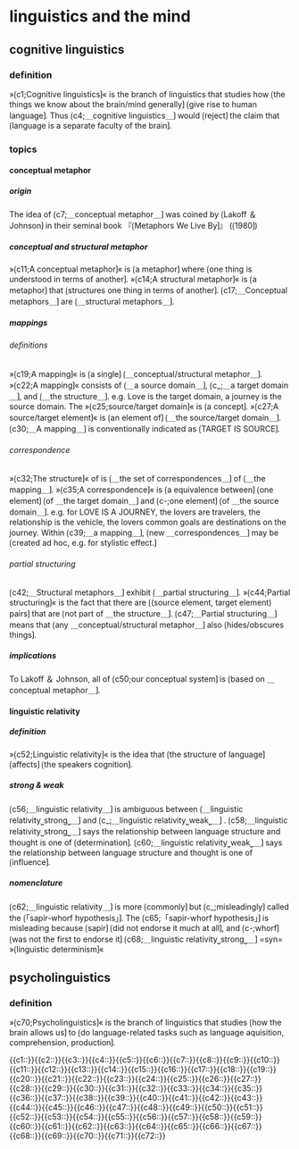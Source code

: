 # linguistics and the mind

## cognitive linguistics

### definition

»⟮c1;Cognitive linguistics⟯« is the branch of linguistics that studies how ⟮the things we know about the brain/mind generally⟯ ⟮give rise to human language⟯. 
Thus ⟮c4;＿cognitive linguistics＿⟯ would ⟮reject⟯ the claim that ⟮language is a separate faculty of the brain⟯.

### topics

#### conceptual metaphor

##### origin

The idea of ⟮c7;＿conceptual metaphor＿⟯ was coined by ⟮Lakoff ＆ Johnson⟯ in their seminal book 『⟮Metaphors We Live By⟯』 (⟮1980⟯)

##### conceptual and structural metaphor

»⟮c11;A conceptual metaphor⟯« is ⟮a metaphor⟯ where ⟮one thing is understood in terms of another⟯.
»⟮c14;A structural metaphor⟯« is ⟮a metaphor⟯ that ⟮structures one thing in terms of another⟯.
⟮c17;＿Conceptual metaphors＿⟯ are ⟮＿structural metaphors＿⟯.

##### mappings

###### definitions

»⟮c19;A mapping⟯« is ⟮a single⟯ ⟮＿conceptual/structural metaphor＿⟯.
»⟮c22;A mapping⟯« consists of ⟮＿a source domain＿⟯, ⟮c_;＿a target domain＿⟯, and ⟮＿the structure＿⟯.
e.g. Love is the target domain, a journey is the source domain.
The »⟮c25;source/target domain⟯« is ⟮a concept⟯.
»⟮c27;A source/target element⟯« is ⟮an element of⟯ ⟮＿the source/target domain＿⟯.
⟮c30;＿A mapping＿⟯ is conventionally indicated as ⟮TARGET IS SOURCE⟯.

###### correspondence

»⟮c32;The structure⟯« of is ⟮＿the set of correspondences＿⟯ of ⟮＿the mapping＿⟯.
»⟮c35;A correspondence⟯« is ⟮a equivalence between⟯ ⟮one element⟯ ⟮of ＿the target domain＿⟯ and ⟮c-;one element⟯ ⟮of ＿the source domain＿⟯.
e.g. for LOVE IS A JOURNEY, the lovers are travelers, the relationship is the vehicle, the lovers common goals are destinations on the journey.
Within ⟮c39;＿a mapping＿⟯, ⟮new ＿correspondences＿⟯ may be ⟮created ad hoc, e.g. for stylistic effect.⟯

###### partial structuring

⟮c42;＿Structural metaphors＿⟯ exhibit ⟮＿partial structuring＿⟯.
»⟮c44;Partial structuring⟯« is the fact that there are ⟮(source element, target element) pairs⟯ that are ⟮not part of ＿the structure＿⟯.
⟮c47;＿Partial structuring＿⟯ means that ⟮any ＿conceptual/structural metaphor＿⟯ also ⟮hides/obscures things⟯.

##### implications

To Lakoff ＆ Johnson, all of ⟮c50;our conceptual system⟯ is ⟮based on ＿conceptual metaphor＿⟯.

#### linguistic relativity

##### definition

»⟮c52;Linguistic relativity⟯« is the idea that ⟮the structure of language⟯ ⟮affects⟯ ⟮the speakers cognition⟯.

##### strong & weak

⟮c56;＿linguistic relativity＿⟯ is ambiguous between ⟮＿linguistic relativity⎵strong⎵＿⟯ and  ⟮c_;＿linguistic relativity⎵weak⎵＿⟯ .
⟮c58;＿linguistic relativity⎵strong⎵＿⟯ says the relationship between language structure and thought is one of ⟮determination⟯.
⟮c60;＿linguistic relativity⎵weak⎵＿⟯ says the relationship between language structure and thought is one of ⟮influence⟯.

##### nomenclature

⟮c62;＿linguistic relativity＿⟯ is more ⟮commonly⟯ but ⟮c_;misleadingly⟯ called the ⟮「sapir-whorf hypothesis」⟯.
The ⟮c65;「sapir-whorf hypothesis」⟯ is misleading because ⟮sapir⟯ ⟮did not endorse it much at all⟯, and ⟮c-;whorf⟯ ⟮was not the first to endorse it⟯
⟮c68;＿linguistic relativity⎵strong⎵＿⟯ =syn= »⟮linguistic determinism⟯«

## psycholinguistics

### definition

»⟮c70;Psycholinguistics⟯« is the branch of linguistics that studies ⟮how the brain allows us⟯ to ⟮do language-related tasks such as language aquisition, comprehension, production⟯.

<span class="cloze-dump">{{c1::}}{{c2::}}{{c3::}}{{c4::}}{{c5::}}{{c6::}}{{c7::}}{{c8::}}{{c9::}}{{c10::}}{{c11::}}{{c12::}}{{c13::}}{{c14::}}{{c15::}}{{c16::}}{{c17::}}{{c18::}}{{c19::}}{{c20::}}{{c21::}}{{c22::}}{{c23::}}{{c24::}}{{c25::}}{{c26::}}{{c27::}}{{c28::}}{{c29::}}{{c30::}}{{c31::}}{{c32::}}{{c33::}}{{c34::}}{{c35::}}{{c36::}}{{c37::}}{{c38::}}{{c39::}}{{c40::}}{{c41::}}{{c42::}}{{c43::}}{{c44::}}{{c45::}}{{c46::}}{{c47::}}{{c48::}}{{c49::}}{{c50::}}{{c51::}}{{c52::}}{{c53::}}{{c54::}}{{c55::}}{{c56::}}{{c57::}}{{c58::}}{{c59::}}{{c60::}}{{c61::}}{{c62::}}{{c63::}}{{c64::}}{{c65::}}{{c66::}}{{c67::}}{{c68::}}{{c69::}}{{c70::}}{{c71::}}{{c72::}}</span>
